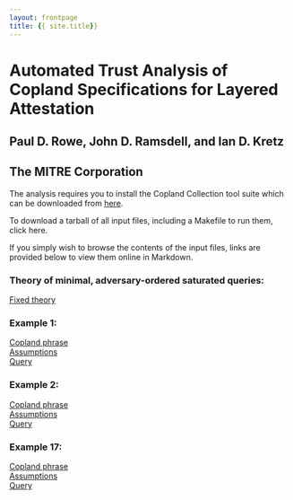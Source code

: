 ```yaml
---
layout: frontpage
title: {{ site.title}}
---
```


# Automated Trust Analysis of Copland Specifications for Layered Attestation
## Paul D. Rowe, John D. Ramsdell, and Ian D. Kretz
## The MITRE Corporation

The analysis requires you to install the Copland Collection tool suite which can be downloaded from [here](https://ku-sldg.github.io/copland/software.html). 

To download a tarball of all input files, including a Makefile to run them, click here.

If you simply wish to browse the contents of the input files, links are provided below to view them online in Markdown.

### Theory of minimal, adversary-ordered saturated queries:
[Fixed theory](thy.md)

### Example 1:
[Copland phrase](bank1.md)   
[Assumptions](bank1_supps.md)   
[Query](bank1_query.md)   

### Example 2: 
[Copland phrase](bank2.md)   
[Assumptions](bank2_supps.md)   
[Query](bank2_query.md)   

### Example 17:
[Copland phrase](bank17.md)   
[Assumptions](bank17_supps.md)   
[Query](bank17_query.md)   

